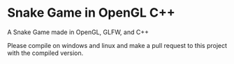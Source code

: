# Snake Game in OpenGL C++
A Snake Game made in OpenGL, GLFW, and C++

Please compile on windows and linux and make a pull request to this project with the compiled version.

